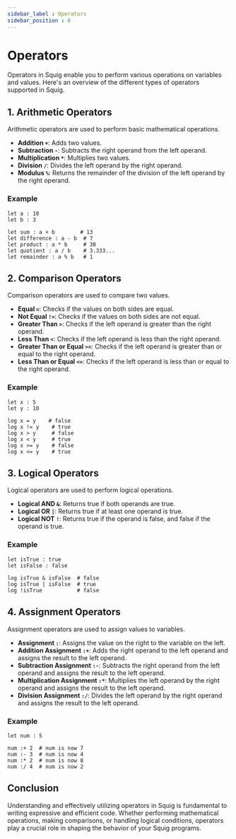 ```yaml
---
sidebar_label : Operators
sidebar_position : 6
---
```

# Operators

Operators in Squig enable you to perform various operations on variables and values. Here's an overview of the different types of operators supported in Squig.

## 1. Arithmetic Operators

Arithmetic operators are used to perform basic mathematical operations.

- **Addition `+`**: Adds two values.
- **Subtraction `-`**: Subtracts the right operand from the left operand.
- **Multiplication `*`**: Multiplies two values.
- **Division `/`**: Divides the left operand by the right operand.
- **Modulus `%`**: Returns the remainder of the division of the left operand by the right operand.

### Example

```squig
let a : 10
let b : 3

let sum : a + b        # 13
let difference : a - b  # 7
let product : a * b     # 30
let quotient : a / b    # 3.333...
let remainder : a % b   # 1
```

## 2. Comparison Operators

Comparison operators are used to compare two values.

- **Equal `=`**: Checks if the values on both sides are equal.
- **Not Equal `!=`**: Checks if the values on both sides are not equal.
- **Greater Than `>`**: Checks if the left operand is greater than the right operand.
- **Less Than `<`**: Checks if the left operand is less than the right operand.
- **Greater Than or Equal `>=`**: Checks if the left operand is greater than or equal to the right operand.
- **Less Than or Equal `<=`**: Checks if the left operand is less than or equal to the right operand.

### Example

```squig
let x : 5
let y : 10

log x = y    # false
log x != y    # true
log x > y     # false
log x < y     # true
log x >= y    # false
log x <= y    # true
```

## 3. Logical Operators

Logical operators are used to perform logical operations.

- **Logical AND `&`**: Returns true if both operands are true.
- **Logical OR `|`**: Returns true if at least one operand is true.
- **Logical NOT `!`**: Returns true if the operand is false, and false if the operand is true.

### Example

```squig
let isTrue : true
let isFalse : false

log isTrue & isFalse  # false
log isTrue | isFalse  # true
log !isTrue           # false
```

## 4. Assignment Operators

Assignment operators are used to assign values to variables.

- **Assignment `:`**: Assigns the value on the right to the variable on the left.
- **Addition Assignment `:+`**: Adds the right operand to the left operand and assigns the result to the left operand.
- **Subtraction Assignment `:-`**: Subtracts the right operand from the left operand and assigns the result to the left operand.
- **Multiplication Assignment `:*`**: Multiplies the left operand by the right operand and assigns the result to the left operand.
- **Division Assignment `:/`**: Divides the left operand by the right operand and assigns the result to the left operand.

### Example

```squig
let num : 5

num :+ 2  # num is now 7
num :- 3  # num is now 4
num :* 2  # num is now 8
num :/ 4  # num is now 2
```

## Conclusion

Understanding and effectively utilizing operators in Squig is fundamental to writing expressive and efficient code. Whether performing mathematical operations, making comparisons, or handling logical conditions, operators play a crucial role in shaping the behavior of your Squig programs.
